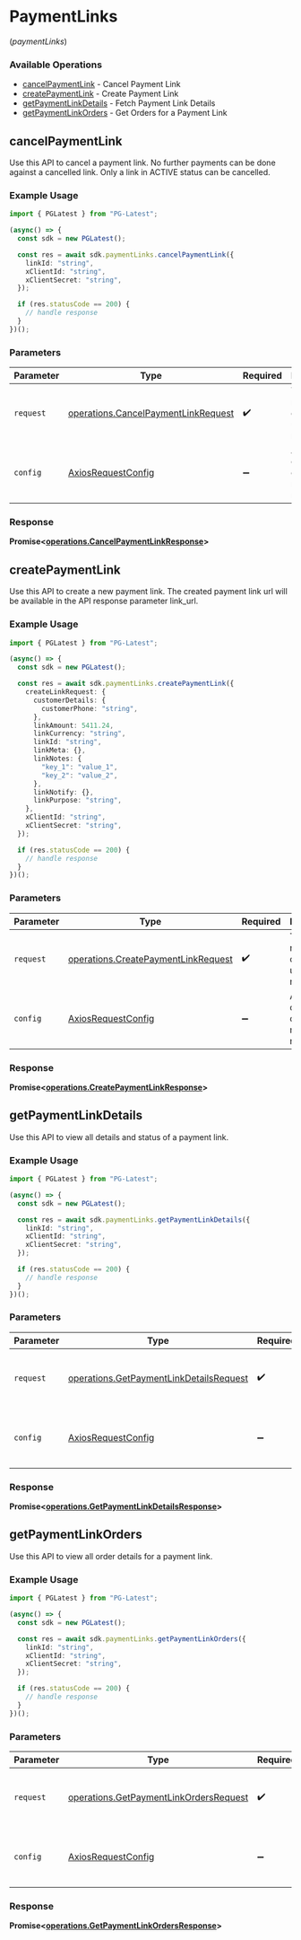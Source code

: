 # PaymentLinks
(*paymentLinks*)

### Available Operations

* [cancelPaymentLink](#cancelpaymentlink) - Cancel Payment Link
* [createPaymentLink](#createpaymentlink) - Create Payment Link
* [getPaymentLinkDetails](#getpaymentlinkdetails) - Fetch Payment Link Details
* [getPaymentLinkOrders](#getpaymentlinkorders) - Get Orders for a Payment Link

## cancelPaymentLink

Use this API to cancel a payment link. No further payments can be done against a cancelled link. Only a link in ACTIVE status can be cancelled.

### Example Usage

```typescript
import { PGLatest } from "PG-Latest";

(async() => {
  const sdk = new PGLatest();

  const res = await sdk.paymentLinks.cancelPaymentLink({
    linkId: "string",
    xClientId: "string",
    xClientSecret: "string",
  });

  if (res.statusCode == 200) {
    // handle response
  }
})();
```

### Parameters

| Parameter                                                                                  | Type                                                                                       | Required                                                                                   | Description                                                                                |
| ------------------------------------------------------------------------------------------ | ------------------------------------------------------------------------------------------ | ------------------------------------------------------------------------------------------ | ------------------------------------------------------------------------------------------ |
| `request`                                                                                  | [operations.CancelPaymentLinkRequest](../../models/operations/cancelpaymentlinkrequest.md) | :heavy_check_mark:                                                                         | The request object to use for the request.                                                 |
| `config`                                                                                   | [AxiosRequestConfig](https://axios-http.com/docs/req_config)                               | :heavy_minus_sign:                                                                         | Available config options for making requests.                                              |


### Response

**Promise<[operations.CancelPaymentLinkResponse](../../models/operations/cancelpaymentlinkresponse.md)>**


## createPaymentLink

Use this API to create a new payment link. The created payment link url will be available in the API response parameter link_url.

### Example Usage

```typescript
import { PGLatest } from "PG-Latest";

(async() => {
  const sdk = new PGLatest();

  const res = await sdk.paymentLinks.createPaymentLink({
    createLinkRequest: {
      customerDetails: {
        customerPhone: "string",
      },
      linkAmount: 5411.24,
      linkCurrency: "string",
      linkId: "string",
      linkMeta: {},
      linkNotes: {
        "key_1": "value_1",
        "key_2": "value_2",
      },
      linkNotify: {},
      linkPurpose: "string",
    },
    xClientId: "string",
    xClientSecret: "string",
  });

  if (res.statusCode == 200) {
    // handle response
  }
})();
```

### Parameters

| Parameter                                                                                  | Type                                                                                       | Required                                                                                   | Description                                                                                |
| ------------------------------------------------------------------------------------------ | ------------------------------------------------------------------------------------------ | ------------------------------------------------------------------------------------------ | ------------------------------------------------------------------------------------------ |
| `request`                                                                                  | [operations.CreatePaymentLinkRequest](../../models/operations/createpaymentlinkrequest.md) | :heavy_check_mark:                                                                         | The request object to use for the request.                                                 |
| `config`                                                                                   | [AxiosRequestConfig](https://axios-http.com/docs/req_config)                               | :heavy_minus_sign:                                                                         | Available config options for making requests.                                              |


### Response

**Promise<[operations.CreatePaymentLinkResponse](../../models/operations/createpaymentlinkresponse.md)>**


## getPaymentLinkDetails

Use this API to view all details and status of a payment link.

### Example Usage

```typescript
import { PGLatest } from "PG-Latest";

(async() => {
  const sdk = new PGLatest();

  const res = await sdk.paymentLinks.getPaymentLinkDetails({
    linkId: "string",
    xClientId: "string",
    xClientSecret: "string",
  });

  if (res.statusCode == 200) {
    // handle response
  }
})();
```

### Parameters

| Parameter                                                                                          | Type                                                                                               | Required                                                                                           | Description                                                                                        |
| -------------------------------------------------------------------------------------------------- | -------------------------------------------------------------------------------------------------- | -------------------------------------------------------------------------------------------------- | -------------------------------------------------------------------------------------------------- |
| `request`                                                                                          | [operations.GetPaymentLinkDetailsRequest](../../models/operations/getpaymentlinkdetailsrequest.md) | :heavy_check_mark:                                                                                 | The request object to use for the request.                                                         |
| `config`                                                                                           | [AxiosRequestConfig](https://axios-http.com/docs/req_config)                                       | :heavy_minus_sign:                                                                                 | Available config options for making requests.                                                      |


### Response

**Promise<[operations.GetPaymentLinkDetailsResponse](../../models/operations/getpaymentlinkdetailsresponse.md)>**


## getPaymentLinkOrders

Use this API to view all order details for a payment link.

### Example Usage

```typescript
import { PGLatest } from "PG-Latest";

(async() => {
  const sdk = new PGLatest();

  const res = await sdk.paymentLinks.getPaymentLinkOrders({
    linkId: "string",
    xClientId: "string",
    xClientSecret: "string",
  });

  if (res.statusCode == 200) {
    // handle response
  }
})();
```

### Parameters

| Parameter                                                                                        | Type                                                                                             | Required                                                                                         | Description                                                                                      |
| ------------------------------------------------------------------------------------------------ | ------------------------------------------------------------------------------------------------ | ------------------------------------------------------------------------------------------------ | ------------------------------------------------------------------------------------------------ |
| `request`                                                                                        | [operations.GetPaymentLinkOrdersRequest](../../models/operations/getpaymentlinkordersrequest.md) | :heavy_check_mark:                                                                               | The request object to use for the request.                                                       |
| `config`                                                                                         | [AxiosRequestConfig](https://axios-http.com/docs/req_config)                                     | :heavy_minus_sign:                                                                               | Available config options for making requests.                                                    |


### Response

**Promise<[operations.GetPaymentLinkOrdersResponse](../../models/operations/getpaymentlinkordersresponse.md)>**

